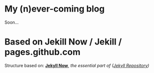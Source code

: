 # My (n)ever-coming blog

Soon...

# Based on Jekill Now / Jekill / pages.github.com

Structure based on: **[Jekyll Now](https://github.com/barryclark/jekyll-now/)**, *the essential part of ([Jekyll Repository](https://github.com/jekyll/jekyll))*
